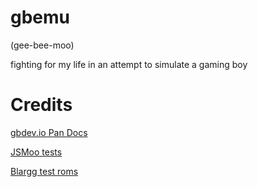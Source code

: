 # gbemu

(gee-bee-moo)

fighting for my life in an attempt to simulate a gaming boy

# Credits

[gbdev.io Pan Docs](https://gbdev.io/pandocs/)

[JSMoo tests](https://github.com/raddad772/jsmoo)

[Blargg test roms](https://github.com/retrio/gb-test-roms)
